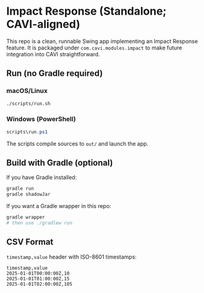 
# Impact Response (Standalone; CAVI-aligned)

This repo is a clean, runnable Swing app implementing an Impact Response feature.
It is packaged under `com.cavi.modules.impact` to make future integration into CAVI straightforward.

## Run (no Gradle required)

### macOS/Linux
```bash
./scripts/run.sh
```

### Windows (PowerShell)
```powershell
scripts\run.ps1
```

The scripts compile sources to `out/` and launch the app.

## Build with Gradle (optional)

If you have Gradle installed:
```bash
gradle run
gradle shadowJar
```

If you want a Gradle wrapper in this repo:
```bash
gradle wrapper
# then use ./gradlew run
```

## CSV Format

`timestamp,value` header with ISO-8601 timestamps:
```
timestamp,value
2025-01-01T00:00:00Z,10
2025-01-01T01:00:00Z,15
2025-01-01T02:00:00Z,105
```
